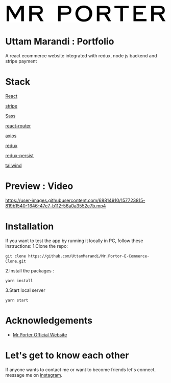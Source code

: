 <p align="center">
  <img src="/public/mrportor.png" />
</p>

# Uttam Marandi : Portfolio

A react ecommerce website integrated with redux, node js backend and stripe payment

# Stack

[React](https://reactjs.org/docs/getting-started.html)

[stripe](https://stripe.com/docs)

[Sass](https://sass-lang.com/documentation)

[react-router](https://reactrouter.com/docs/en/v6)

[axios](https://axios-http.com/docs/intro)

[redux](https://redux.js.org/introduction/getting-started)

[redux-persist](https://react-redux-firebase.com/docs/integrations/redux-persist.html)

[tailwind](https://tailwindcss.com/docs/installation)

# Preview : Video



https://user-images.githubusercontent.com/68814910/157723815-819b1540-1646-47e7-b112-56a0a3552e7b.mp4



# Installation

If you want to test the app by running it locally in PC, follow these instructions:
1.Clone the repo:

```
git clone https://github.com/UttamMarandi/Mr.Portor-E-Commerce-Clone.git
```

2.Install the packages :

```
yarn install
```

3.Start local server

```
yarn start
```

# Acknowledgements

- [Mr.Porter Official Website](https://www.mrporter.com/)

# Let's get to know each other

If anyone wants to contact me or want to become friends let's connect.
message me on [instagram](https://www.instagram.com/uttam.marandi_s/).
